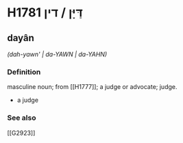 # H1781 דַּיָּן / דין

## dayân

_(dah-yawn' | da-YAWN | da-YAHN)_

### Definition

masculine noun; from [[H1777]]; a judge or advocate; judge.

- a judge
### See also

[[G2923]]

